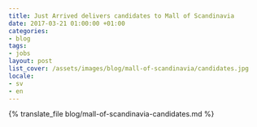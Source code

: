 ```yaml
---
title: Just Arrived delivers candidates to Mall of Scandinavia
date: 2017-03-21 01:00:00 +01:00
categories:
- blog
tags:
- jobs
layout: post
list_cover: /assets/images/blog/mall-of-scandinavia/candidates.jpg
locale:
- sv
- en
---
```


{% translate_file blog/mall-of-scandinavia-candidates.md %}


